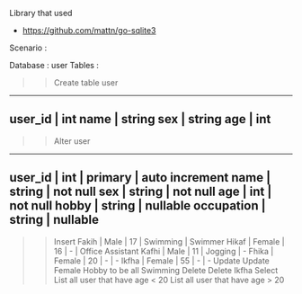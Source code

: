 Library that used 
 - https://github.com/mattn/go-sqlite3

 Scenario :

 Database : user
 Tables :

>> Create table
 user
 ------
 user_id | int
 name | string
 sex | string
 age | int
 ------
>> Alter
user
 ------
 user_id | int | primary | auto increment
 name | string | not null
 sex | string | not null
 age | int | not null
 hobby | string | nullable
 occupation | string | nullable
 ------
>> Insert
Fakih | Male   | 17 | Swimming | Swimmer
Hikaf | Female | 16 | - | Office Assistant
Kafhi | Male   | 11 | Jogging | -
Fhika | Female | 20 | - | -
Ikfha | Female | 55 | - | -
>> Update
Update Female Hobby to be all Swimming
>> Delete
Delete Ikfha
>> Select
List all user that have age < 20 
List all user that have age > 20

